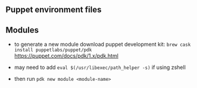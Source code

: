  ## Puppet environment files

  ## Modules

- to generate a new module download puppet development kit: `brew cask install puppetlabs/puppet/pdk`
    https://puppet.com/docs/pdk/1.x/pdk.html

* may need to add `eval $(/usr/libexec/path_helper -s)` if using zshell

- then run `pdk new module <module-name>`
